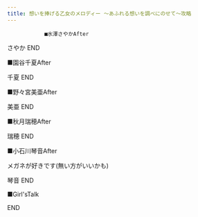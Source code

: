 ```yaml
---
title: 想いを捧げる乙女のメロディー ～あふれる想いを調べにのせて～攻略
---
```


                ■水澤さやかAfter



さやか END



■園谷千夏After



千夏 END



■野々宮美亜After



美亜 END



■秋月瑞穂After



瑞穂 END



■小石川琴音After

メガネが好きです(無い方がいいかも)



琴音 END



■Girl&#39;sTalk



END


              
